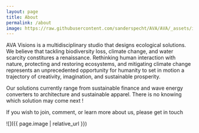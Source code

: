 ```yaml
---
layout: page
title: About
permalink: /about
image: https://raw.githubusercontent.com/sanderspecht/AVA/AVA/_assets/img/noah-buscher-x8ZStukS2PM-unsplash.jpg
---
```


AVA Visions is a multidisciplinary studio that designs ecological solutions. We believe that tackling biodiversity loss, climate change, and water scarcity constitures a renaissance. Rethinking human interaction with nature, protecting and restoring ecosystems, and mitigating climate change represents an unprecedented opportunity for humanity to set in motion a trajectory of creativity, imagination, and sustainable prosperity.

Our solutions currently range from sustainable finance and wave energy converters to architecture and sustainable apparel. There is no knowing which solution may come next !

If you wish to join, comment, or learn more about us, please get in touch

![]({{ page.image | relative_url }})
